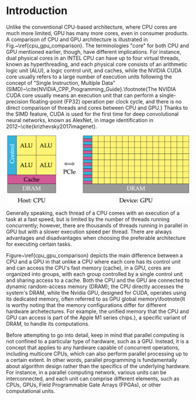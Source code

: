 # Introduction
Unlike the conventional CPU-based architecture, where CPU cores are much more limited, GPU has many more cores, even in consumer products. A comparison of CPU and GPU architecture is illustrated in Fig.~\ref{cpu_gpu_comparison}. The terminologies "core" for both CPU and GPU mentioned earlier, though, have different implications. For instance, dual physical cores in an INTEL CPU can have up to four virtual threads, known as hyperthreading, and each physical core consists of an arithmetic logic unit (ALU), a logic control unit, and caches, while the NVIDIA CUDA core usually refers to a large number of execution units following the concept of "Single Instruction, Multiple Data" (SIMD)~\cite{NVIDIA_CPP_Programming_Guide}.\footnote{The NVIDIA CUDA core usually means an execution unit that can perform a single-precision floating-point (FP32) operation per clock cycle, and there is no direct comparison of threads and cores between CPU and GPU.} Thanks to the SIMD feature, CUDA is used for the first time for deep convolutional neural networks, known as AlexNet, in image identification in 2012~\cite{krizhevsky2017imagenet}.

![GPU Architecture Diagram](images/host_device.png)

Generally speaking, each thread of a CPU comes with an execution of a task at a fast speed, but is limited by the number of threads running concurrently; however, there are thousands of threads running in parallel in GPU but with a slower execution speed per thread. There are always advantages and disadvantages when choosing the preferable architecture for executing certain tasks. 

Figure~\ref{cpu_gpu_comparison} depicts the main difference between a CPU and a GPU in that unlike a CPU where each core has its control unit and can access the CPU's fast memory (cache), in a GPU, cores are organized into groups, with each group controlled by a single control unit and sharing access to a cache. Both the CPU and the GPU are connected to dynamic random-access memory (DRAM); the CPU directly accesses the system's DRAM, while the Nvidia GPU, designed for CUDA, operates using its dedicated memory, often referred to as GPU global memory\footnote{It is worthy noting that the memory configurations differ for different hardware archetectures. For example, the unified memory that the CPU and GPU can access is part of the Apple M1 series chips.}, a specific variant of DRAM, to handle its computations. 

Before attempting to go into detail, keep in mind that parallel computing is not confined to a particular type of hardware, such as a GPU. Instead, it is a concept that applies to any hardware capable of concurrent operations, including multicore CPUs, which can also perform parallel processing up to a certain extent. In other words, parallel programming is fundamentally about algorithm design rather than the specifics of the underlying hardware. For instance, in a parallel computing network, various units can be interconnected, and each unit can comprise different elements, such as CPUs, GPUs, Field Programmable Gate Arrays (FPGAs), or other computational units.